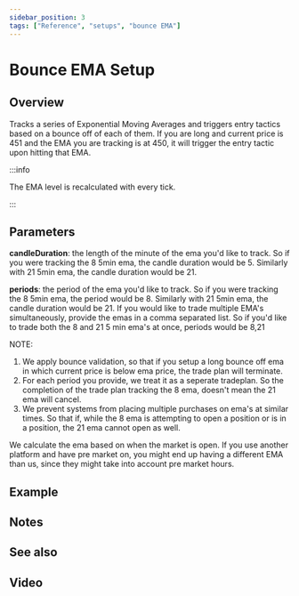 ```yaml
---
sidebar_position: 3
tags: ["Reference", "setups", "bounce EMA"]
---
```

# Bounce EMA Setup

## Overview

Tracks a series of Exponential Moving Averages and triggers entry tactics based on a bounce off of each of them. If you are long and current price is 451 and the EMA you are tracking is at 450, it will trigger the entry tactic upon hitting that EMA.

:::info

The EMA level is recalculated with every tick.

:::

## Parameters

**candleDuration**: the length of the minute of the ema you'd like to track. So if you were tracking the 8 5min ema, the candle duration would be 5. Similarly with 21 5min ema, the candle duration would be 21.

**periods**: the period of the ema you'd like to track. So if you were tracking the 8 5min ema, the period would be 8. Similarly with 21 5min ema, the candle duration would be 21. If you would like to trade multiple EMA's simultaneously, provide the emas in a comma separated list. So if you'd like to trade both the 8 and 21 5 min ema's at once, periods would be 8,21

NOTE:
1) We apply bounce validation, so that if you setup a long bounce off ema in which current price is below ema price, the trade plan will terminate.
2) For each period you provide, we treat it as a seperate tradeplan. So the completion of the trade plan tracking the 8 ema, doesn't mean the 21 ema will cancel.
3) We prevent systems from placing multiple purchases on ema's at similar times. So that if, while the 8 ema is attempting to open a position or is in a position, the 21 ema cannot open as well.


We calculate the ema based on when the market is open. If you use another platform and have pre market on, you might end up having a different EMA than us, since they might take into account pre market hours.

## Example

## Notes

## See also

## Video

